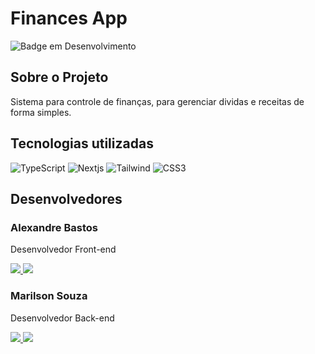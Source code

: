 # Finances App

![Badge em Desenvolvimento](http://img.shields.io/static/v1?label=STATUS&message=EM%20DESENVOLVIMENTO&color=GREEN&style=for-the-badge)

## Sobre o Projeto

Sistema para controle de finanças, para gerenciar dividas e receitas de forma simples.

## Tecnologias utilizadas

![TypeScript](https://img.shields.io/badge/TypeScript-087ecf?style=for-the-badge&logo=typescript&logoColor=white)
![Nextjs](https://img.shields.io/badge/next.js-000000?style=for-the-badge&logo=nextdotjs&logoColor=white)
![Tailwind](https://img.shields.io/badge/Tailwind_CSS-38B2AC?style=for-the-badge&logo=tailwind-css&logoColor=white)
![CSS3](https://img.shields.io/badge/CSS_3-264de4?&style=for-the-badge&logo=css3&logoColor=white)

## Desenvolvedores


### Alexandre Bastos
Desenvolvedor Front-end

<a href="https://www.linkedin.com/in/alexandr3-bastos/" target="_blank">
  <img
    src="https://img.shields.io/badge/-LinkedIn-%230077B5?style=for-the-badge&logo=linkedin&logoColor=white"
    target="_blank">
  </a>
<a href="https://www.github.com/xand3" target="_blank">
  <img
    src="https://img.shields.io/badge/GitHub-100000?style=for-the-badge&logo=github&logoColor=white"
    target="_blank">
</a>

### Marilson Souza
Desenvolvedor Back-end

<a href="https://www.linkedin.com/in/marilsonsouza/" target="_blank">
<img
  src="https://img.shields.io/badge/-LinkedIn-%230077B5?style=for-the-badge&logo=linkedin&logoColor=white"
  target="_blank">
</a>
<a href="https://www.github.com/marilsonSouza" target="_blank">
  <img
    src="https://img.shields.io/badge/GitHub-100000?style=for-the-badge&logo=github&logoColor=white"
    target="_blank">
</a>

